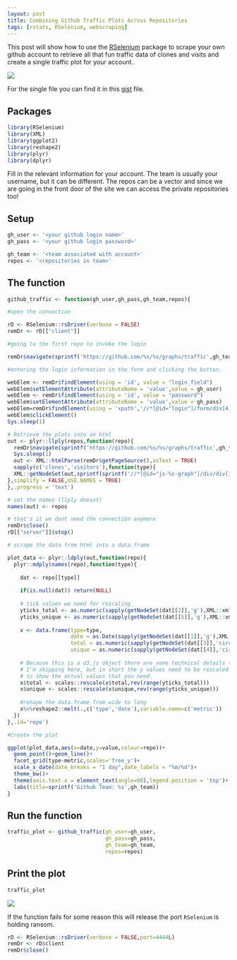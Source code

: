 ```yaml
---
layout: post
title: Combining Github Traffic Plots Across Repositories
tags: [rstats, RSelenium, webscraping]
---
```


This post will show how to use the [RSelenium](https://cran.r-project.org/web/packages/RSelenium/vignettes/RSelenium-basics.html) package to scrape your own github account to retrieve all that fun traffic data of clones and visits and create a single traffic plot for your account. 


![](https://raw.githubusercontent.com/yonicd/yonicd.github.io/master/img/gh_traffic.jpg)

For the single file you can find it in this [gist](https://gist.github.com/yonicd/a05c4d85f7884c517a6cfa6aff24f59a) file.

## Packages

```r
library(RSelenium)
library(XML)
library(ggplot2)
library(reshape2)
library(plyr)
library(dplyr)
```

Fill in the relevant information for your account. The team is usually your username, but it can be different. The repos can be a vector and since we are going in the front door of the site we can access the private repositories too! 

## Setup
```r
gh_user <- '<your github login name>'
gh_pass <- '<your github login password>'

gh_team <- '<team associated with account>'
repos <- '<repositories in team>'
```

## The function
```r
github_traffic <- function(gh_user,gh_pass,gh_team,repos){

#open the connection

rD <- RSelenium::rsDriver(verbose = FALSE)
remDr <- rD[["client"]]

#going to the first repo to invoke the login

remDr$navigate(sprintf('https://github.com/%s/%s/graphs/traffic',gh_team,repos[1]))

#entering the login information in the form and clicking the button. 

webElem <- remDr$findElement(using = 'id', value = "login_field")
webElem$setElementAttribute(attributeName = 'value',value = gh_user)
webElem <- remDr$findElement(using = 'id', value = "password")
webElem$setElementAttribute(attributeName = 'value',value = gh_pass)
webElem=remDr$findElement(using = 'xpath','//*[@id="login"]/form/div[4]/input[3]')
webElem$clickElement()
Sys.sleep(1)

# Retrieve the plots into an html
out <- plyr::llply(repos,function(repo){
  remDr$navigate(sprintf('https://github.com/%s/%s/graphs/traffic',gh_team,repo))
  Sys.sleep(1)
  out <- XML::htmlParse(remDr$getPageSource(),asText = TRUE)
  sapply(c('clones','visitors'),function(type){
  XML::getNodeSet(out,sprintf(sprintf('//*[@id="js-%s-graph"]/div/div[1]/svg/g/g',type)))
},simplify = FALSE,USE.NAMES = TRUE)
},.progress = 'text')

# set the names (llply doesnt)
names(out) <- repos

# that's it we dont need the connection anymore
remDr$close()
rD[["server"]]$stop()

# scrape the data from html into a data.frame

plot_data <- plyr::ldply(out,function(repo){
  plyr::mdply(names(repo),function(type){
    
    dat <- repo[[type]]
  
    if(is.null(dat)) return(NULL)
    
    # tick values we need for rescaling
    yticks_total <- as.numeric(sapply(getNodeSet(dat[[2]],'g'),XML::xmlValue))
    yticks_unique <- as.numeric(sapply(getNodeSet(dat[[5]],'g'),XML::xmlValue))
    
    x <- data.frame(type=type,
                    date = as.Date(sapply(getNodeSet(dat[[1]],'g'),XML::xmlValue),format = '%m/%d'),
                    total = as.numeric(sapply(getNodeSet(dat[[3]],'circle'),XML::xmlGetAttr,name = 'cy')),
                    unique = as.numeric(sapply(getNodeSet(dat[[4]],'circle'),XML::xmlGetAttr,name = 'cy')))
    
    # Because this is a d3.js object there are some technical details that
    # I'm skipping here, but in short the y values need to be rescaled 
    # to show the actual values that you need.
    x$total <- scales::rescale(x$total,rev(range(yticks_total)))
    x$unique <- scales::rescale(x$unique,rev(range(yticks_unique)))
    
    #rehape the data.frame from wide to long
    x%>%reshape2::melt(.,c('type','date'),variable.name=c('metric'))
  })
},.id='repo')

#Create the plot

ggplot(plot_data,aes(x=date,y=value,colour=repo))+
  geom_point()+geom_line()+
  facet_grid(type~metric,scales='free_y')+
  scale_x_date(date_breaks = "1 day",date_labels = "%m/%d")+
  theme_bw()+
  theme(axis.text.x = element_text(angle=90),legend.position = 'top')+
  labs(title=sprintf('Github Team: %s',gh_team))
}
```

## Run the function
```r
traffic_plot <- github_traffic(gh_user=gh_user,
                               gh_pass=gh_pass,
                               gh_team=gh_team,
                               repos=repos)
```

## Print the plot                               
```r
traffic_plot
```

![](https://raw.githubusercontent.com/yonicd/yonicd.github.io/master/img/gh_traffic.jpg)

If the function fails for some reason this will release the port `RSelenium` is holding ransom.
```r
rD <- RSelenium::rsDriver(verbose = FALSE,port=4444L)
remDr <- rD$client
remDr$close()
```